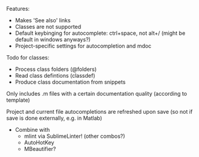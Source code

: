 Features:

- Makes 'See also' links
- Classes are not supported
- Default keybinging for autocomplete: ctrl+space, not alt+/ (might be default in windows anyways?)
- Project-specific settings for autocompletion and mdoc

Todo for classes:
- Process class folders (@folders)
- Read class defintions (classdef)
- Produce class documentation from snippets

Only includes .m files with a certain documentation quality (according to template)

Project and current file autocompletions are refreshed upon save (so not if save is done externally, e.g. in Matlab)

- Combine with 
    + mlint via SublimeLinter! (other combos?)
    + AutoHotKey
    + MBeautifier?